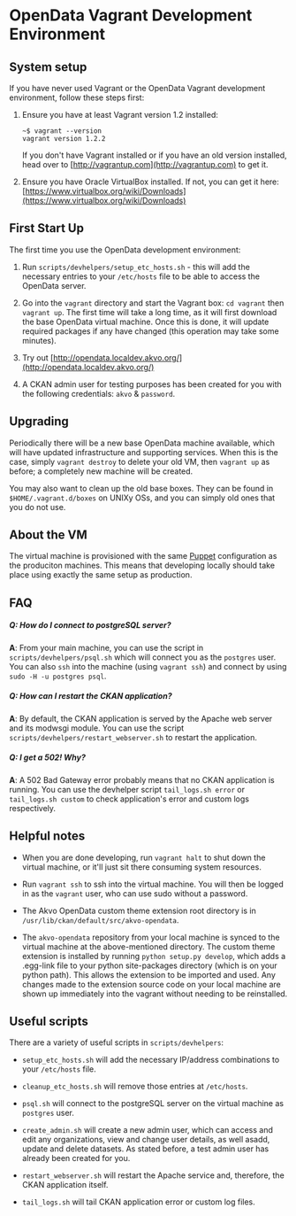 # OpenData Vagrant Development Environment 

## System setup

If you have never used Vagrant or the OpenData Vagrant development environment, follow these steps first:

1. Ensure you have at least Vagrant version 1.2 installed:
    
       ~$ vagrant --version
	   vagrant version 1.2.2

   If you don't have Vagrant installed or if you have an old version installed, head over to [http://vagrantup.com](http://vagrantup.com) to get it.
   
2. Ensure you have Oracle VirtualBox installed. If not, you can get it here: [https://www.virtualbox.org/wiki/Downloads](https://www.virtualbox.org/wiki/Downloads)

## First Start Up

The first time you use the OpenData development environment:

1. Run `scripts/devhelpers/setup_etc_hosts.sh` - this will add the necessary entries to your `/etc/hosts` file to be able to access the OpenData server.

2. Go into the `vagrant` directory and start the Vagrant box: `cd vagrant` then `vagrant up`. The first time will take a long time, as it will first download the base OpenData virtual machine. Once this is done, it will update required packages if any have changed (this operation may take some minutes).

3. Try out [http://opendata.localdev.akvo.org/](http://opendata.localdev.akvo.org/)

4. A CKAN admin user for testing purposes has been created for you with the following credentials: `akvo` & `password`.


## Upgrading

Periodically there will be a new base OpenData machine available, which will have updated infrastructure and supporting services. When this is the case, simply `vagrant destroy` to delete your old VM, then `vagrant up` as before; a completely new machine will be created.

You may also want to clean up the old base boxes. They can be found in `$HOME/.vagrant.d/boxes` on UNIXy OSs, and you can simply old ones that you do not use. 


## About the VM

The virtual machine is provisioned with the same [Puppet](http://puppetlabs.com/puppet/what-is-puppet) configuration as the produciton machines. This means that developing locally should take place using exactly the same setup as production.


## FAQ

##### Q: How do I connect to postgreSQL server?
**A**: From your main machine, you can use the script in `scripts/devhelpers/psql.sh` which will connect you as the `postgres` user. You can also `ssh` into the machine (using `vagrant ssh`) and connect by using `sudo -H -u postgres psql`.

##### Q: How can I restart the CKAN application?
**A**: By default, the CKAN application is served by the Apache web server and its modwsgi module. You can use the script `scripts/devhelpers/restart_webserver.sh` to restart the application.

##### Q: I get a 502! Why?
**A**: A 502 Bad Gateway error probably means that no CKAN application is running. You can use the devhelper script `tail_logs.sh error` or `tail_logs.sh custom` to check application's error and custom logs respectively. 



## Helpful notes

* When you are done developing, run `vagrant halt` to shut down the virtual machine, or it'll just sit there consuming system resources.
 
* Run `vagrant ssh` to ssh into the virtual machine. You will then be logged in as the `vagrant` user, who can use sudo without a password.

* The Akvo OpenData custom theme extension root directory is in `/usr/lib/ckan/default/src/akvo-opendata`.

* The `akvo-opendata` repository from your local machine is synced to the virtual machine at the above-mentioned directory. The custom theme extension is installed by running `python setup.py develop`, which adds a .egg-link file to your python site-packages directory (which is on your python path). This allows the extension to be imported and used. Any changes made to the extension source code on your local machine are shown up immediately into the vagrant without needing to be reinstalled.


## Useful scripts
There are a variety of useful scripts in `scripts/devhelpers`:

* `setup_etc_hosts.sh` will add the necessary IP/address combinations to your `/etc/hosts` file.

* `cleanup_etc_hosts.sh` will remove those entries at `/etc/hosts`.

* `psql.sh` will connect to the postgreSQL server on the virtual machine as `postgres` user.

* `create_admin.sh` will create a new admin user, which can access and edit any organizations, view and change user details, as well asadd, update and delete datasets. As stated before, a test admin user has already been created for you.

* `restart_webserver.sh` will restart the Apache service and, therefore, the CKAN application itself.

* `tail_logs.sh` will tail CKAN application error or custom log files.
